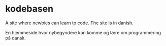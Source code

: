 # kodebasen

A site where newbies can learn to code. The site is in danish.

En hjemmeside hvor nybegyndere kan komme og lære om programmering på dansk.